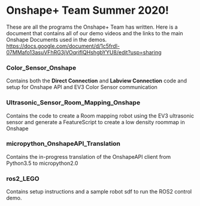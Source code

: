 # Onshape+ Team Summer 2020!
These are all the programs the Onshape+ Team has written.
Here is a document that contains all of our demo videos and the links to the main Onshape Documents used in the demos.
https://docs.google.com/document/d/1c5frdl-07MMafo13asuVFhRG3jVOqrifIQHshgbYYU8/edit?usp=sharing

### Color_Sensor_Onshape
Contains both the **Direct Connection** and **Labview Connection** code and setup for Onshape API and EV3 Color Sensor communication

### Ultrasonic_Sensor_Room_Mapping_Onshape
Contains the code to create a Room mapping robot using the EV3 ultrasonic sensor and generate a FeatureScript to create a low density roommap in Onshape

### micropython_OnshapeAPI_Translation
Contains the in-progress translation of the OnshapeAPI client from Python3.5 to micropython2.0

### ros2_LEGO
Contains setup instructions and a sample robot sdf to run the ROS2 control demo. 

